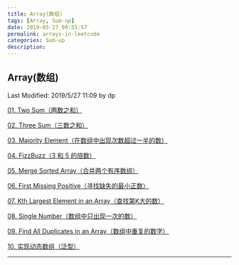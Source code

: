 ```yaml
---
title: Array(数组)
tags: [Array, Sum-up]
date: 2019-05-27 09:55:57
permalink: arrays-in-leetcode
categories: Sum-up
description:
---
```

<p class="description"></p>


<!-- more -->

## Array(数组)
Last Modified: 2019/5/27 11:09 by dp

[01. Two Sum（两数之和）](https://blogs.rhsphere.com/leetcode/2019/05/25/1.html)

[02. Three Sum（三数之和）](https://blogs.rhsphere.com/leetcode/2019/05/25/15.html)

[03. Majority Element（在数组中出现次数超过一半的数）](https://blogs.rhsphere.com/leetcode/2019/05/25/169.html)

[04. FizzBuzz（3 和 5 的倍数）](https://blogs.rhsphere.com/leetcode/2019/05/25/412.html)

[05. Merge Sorted Array（合并两个有序数组）](https://blogs.rhsphere.com/leetcode/2019/05/25/88.html)

[06. First Missing Positive（寻找缺失的最小正数）](https://blogs.rhsphere.com/leetcode/2019/05/25/41.html)

[07. Kth Largest Element in an Array（查找第K大的数）](https://blogs.rhsphere.com/leetcode/2019/05/27/215.html)

[08. Single Number（数组中只出现一次的数）](https://blogs.rhsphere.com/leetcode/2019/05/27/136.html)

[09. Find All Duplicates in an Array（数组中重复的数字）](https://blogs.rhsphere.com/leetcode/2019/05/27/442.html)

[10. 实现动态数组（泛型）](https://blogs.rhsphere.com/leetcode/2019/05/27/array-and-genericarray.html)



<hr />